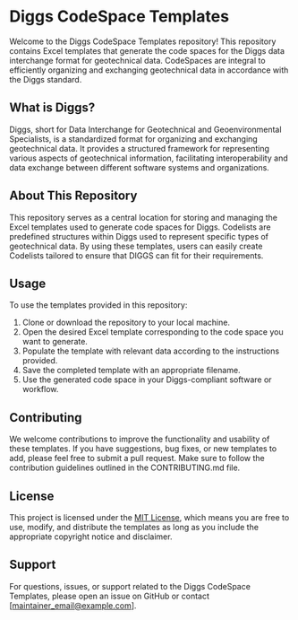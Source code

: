 # Diggs CodeSpace Templates

Welcome to the Diggs CodeSpace Templates repository! This repository contains Excel templates that generate the code spaces for the Diggs data interchange format for geotechnical data. CodeSpaces are integral to efficiently organizing and exchanging geotechnical data in accordance with the Diggs standard.

## What is Diggs?

Diggs, short for Data Interchange for Geotechnical and Geoenvironmental Specialists, is a standardized format for organizing and exchanging geotechnical data. It provides a structured framework for representing various aspects of geotechnical information, facilitating interoperability and data exchange between different software systems and organizations.

## About This Repository

This repository serves as a central location for storing and managing the Excel templates used to generate code spaces for Diggs. Codelists are predefined structures within Diggs used to represent specific types of geotechnical data. By using these templates, users can easily create Codelists tailored to ensure that DIGGS can fit for their requirements.

## Usage

To use the templates provided in this repository:

1. Clone or download the repository to your local machine.
2. Open the desired Excel template corresponding to the code space you want to generate.
3. Populate the template with relevant data according to the instructions provided.
4. Save the completed template with an appropriate filename.
5. Use the generated code space in your Diggs-compliant software or workflow.

## Contributing

We welcome contributions to improve the functionality and usability of these templates. If you have suggestions, bug fixes, or new templates to add, please feel free to submit a pull request. Make sure to follow the contribution guidelines outlined in the CONTRIBUTING.md file.

## License

This project is licensed under the [MIT License](LICENSE), which means you are free to use, modify, and distribute the templates as long as you include the appropriate copyright notice and disclaimer.

## Support

For questions, issues, or support related to the Diggs CodeSpace Templates, please open an issue on GitHub or contact [maintainer_email@example.com].
